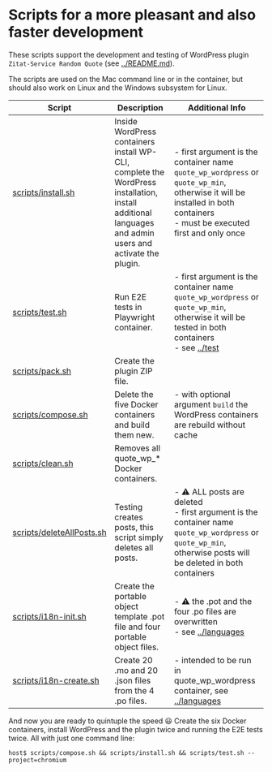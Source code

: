 # Scripts for a more pleasant and also faster development

These scripts support the development and testing of WordPress plugin `Zitat-Service Random Quote` (see [../README.md](../README.md)).

The scripts are used on the Mac command line or in the container, but should also work on Linux and the Windows subsystem for Linux.

| Script | Description | Additional Info |
| --- | --- | --- |
| [scripts/install.sh](install.sh) | Inside WordPress containers install WP-CLI, complete the WordPress installation, install additional languages and admin users and activate the plugin. | - first argument is the container name `quote_wp_wordpress` or `quote_wp_min`, otherwise it will be installed in both containers<br />- must be executed first and only once |
| [scripts/test.sh](test.sh) | Run E2E tests in Playwright container. | - first argument is the container name `quote_wp_wordpress` or `quote_wp_min`, otherwise it will be tested in both containers<br />- see [../test](../test) |
| [scripts/pack.sh](pack.sh) | Create the plugin ZIP file. |  |
| [scripts/compose.sh](compose.sh) | Delete the five Docker containers and build them new. | - with optional argument `build` the WordPress containers are rebuild without cache |
| [scripts/clean.sh](clean.sh) | Removes all quote_wp_* Docker containers. |  |
| [scripts/deleteAllPosts.sh](deleteAllPosts.sh) | Testing creates posts, this script simply deletes all posts. | - :warning: ALL posts are deleted<br />- first argument is the container name `quote_wp_wordpress` or `quote_wp_min`, otherwise posts will be deleted in both containers |
| [scripts/i18n-init.sh](i18n-init.sh) | Create the portable object template .pot file and four portable object files. | - :warning: the .pot and the four .po files are  overwritten<br>- see [../languages](../languages) |
| [scripts/i18n-create.sh](i18n-create.sh) | Create 20 .mo and 20 .json files from the 4 .po files. | - intended to be run in quote_wp_wordpress container, see [../languages](../languages) |

And now you are ready to quintuple the speed :smiley: Create the six Docker containers, install WordPress and the plugin twice and running the E2E tests twice. All with just one command line:
```
host$ scripts/compose.sh && scripts/install.sh && scripts/test.sh --project=chromium
```
